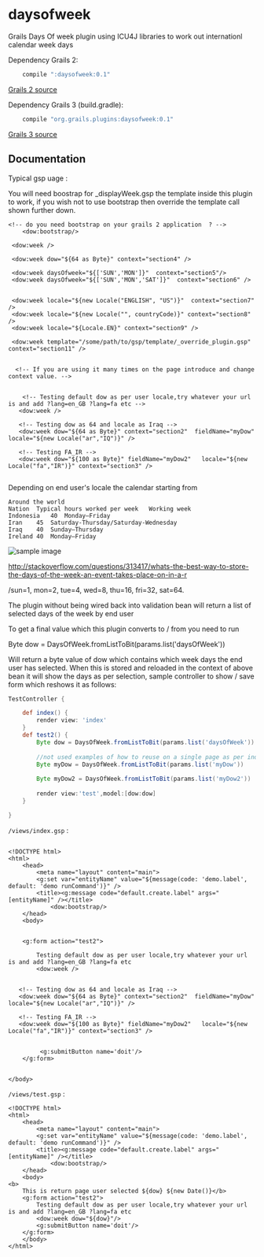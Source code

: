 daysofweek
=========

Grails Days Of week plugin using ICU4J libraries to work out internationl calendar week days 


Dependency Grails 2:

```groovy
	compile ":daysofweek:0.1"
```

[Grails 2 source](https://github.com/vahidhedayati/grails-daysofweek-plugin/tree/grails2)

Dependency Grails 3 (build.gradle):

```groovy
	compile "org.grails.plugins:daysofweek:0.1"
```
[Grails 3 source](https://github.com/vahidhedayati/grails-daysofweek-plugin)
	

Documentation
---

Typical gsp uage :

You will need boostrap for _displayWeek.gsp the template inside this plugin to work, if you wish not to use
bootstrap then override the template call shown further down.

```gsp
<!-- do you need bootstrap on your grails 2 application  ? -->
	<dow:bootstrap/>
	
 <dow:week />
  
 <dow:week dow="${64 as Byte}" context="section4" />
  
 <dow:week daysOfweek="${['SUN','MON']}"  context="section5"/>
 <dow:week daysOfweek="${['SUN','MON','SAT']}"  context="section6" />
  
   
 <dow:week locale="${new Locale("ENGLISH", "US")}"  context="section7" />
 <dow:week locale="${new Locale("", countryCode)}" context="section8"  />
 <dow:week locale="${Locale.EN}" context="section9" />
   
 <dow:week template="/some/path/to/gsp/template/_override_plugin.gsp"  context="section11" />
 
 
  <!-- If you are using it many times on the page introduce and change context value. -->
 
 
	<!-- Testing default dow as per user locale,try whatever your url is and add ?lang=en_GB ?lang=fa etc -->  
   <dow:week />
  
   <!-- Testing dow as 64 and locale as Iraq -->
   <dow:week dow="${64 as Byte}" context="section2"  fieldName="myDow" locale="${new Locale("ar","IQ")}" />
   
   <!-- Testing FA_IR -->
   <dow:week dow="${100 as Byte}" fieldName="myDow2"   locale="${new Locale("fa","IR")}" context="section3" />
 
 ```
 
 
 
 Depending on end user's locale the calendar starting from
 
 ```
Around the world
Nation	Typical hours worked per week	Working week
Indonesia	40	Monday–Friday
Iran	45	Saturday-Thursday/Saturday-Wednesday
Iraq	40	Sunday–Thursday
Ireland	40	Monday–Friday
```


![sample image](https://raw.githubusercontent.com/vahidhedayati/grails-daysofwqeek-plugin/master/docs/sample.png)

http://stackoverflow.com/questions/313417/whats-the-best-way-to-store-the-days-of-the-week-an-event-takes-place-on-in-a-r

/sun=1, mon=2, tue=4, wed=8, thu=16, fri=32, sat=64.

The plugin without being wired back into validation bean will return a list of selected days of the week by end user

To get a final value which this plugin converts to / from you need to run

Byte dow = DaysOfWeek.fromListToBit(params.list('daysOfWeek'))

Will return a byte value of dow which contains which week days the end user has selected. When this is stored and reloaded in the context of above bean it will show the days as per selection, sample controller to show / save form which reshows it as follows:

```groovy
TestController {

	def index() {
		render view: 'index'
	}
	def test2() {
		Byte dow = DaysOfWeek.fromListToBit(params.list('daysOfWeek'))
		
		//not used examples of how to reuse on a single page as per index
		Byte myDow = DaysOfWeek.fromListToBit(params.list('myDow'))
		
		Byte myDow2 = DaysOfWeek.fromListToBit(params.list('myDow2'))
		
		render view:'test',model:[dow:dow]
	}

}
```


`/views/index.gsp` :

```gsp

<!DOCTYPE html>
<html>
	<head>
		<meta name="layout" content="main">
		<g:set var="entityName" value="${message(code: 'demo.label', default: 'demo runCommand')}" />
		<title><g:message code="default.create.label" args="[entityName]" /></title>
			<dow:bootstrap/>
	</head>
	<body>


	<g:form action="test2">

		Testing default dow as per user locale,try whatever your url is and add ?lang=en_GB ?lang=fa etc  
   		<dow:week />


   <!-- Testing dow as 64 and locale as Iraq -->
   <dow:week dow="${64 as Byte}" context="section2"  fieldName="myDow" locale="${new Locale("ar","IQ")}" />
   
   <!-- Testing FA_IR -->
   <dow:week dow="${100 as Byte}" fieldName="myDow2"   locale="${new Locale("fa","IR")}" context="section3" />
   
   
		 <g:submitButton name='doit'/>
 	</g:form>
 
 ```
 
 
	</body>
</html>



`/views/test.gsp` :


```gsp
<!DOCTYPE html>
<html>
	<head>
		<meta name="layout" content="main">
		<g:set var="entityName" value="${message(code: 'demo.label', default: 'demo runCommand')}" />
		<title><g:message code="default.create.label" args="[entityName]" /></title>
			<dow:bootstrap/>
	</head>
	<body>
<b>
	This is return page user selected ${dow} ${new Date()}</b>
	<g:form action="test2">
		Testing default dow as per user locale,try whatever your url is and add ?lang=en_GB ?lang=fa etc    
   		<dow:week dow="${dow}"/>
 		<g:submitButton name='doit'/>
 	</g:form>
	</body>
</html>
```